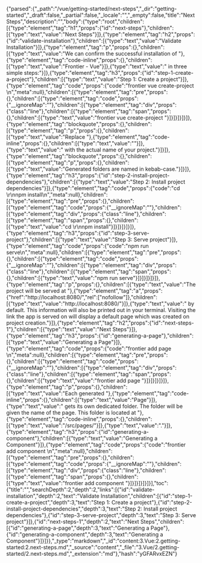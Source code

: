 {"parsed":{"_path":"/vue/getting-started/next-steps","_dir":"getting-started","_draft":false,"_partial":false,"_locale":"","_empty":false,"title":"Next Steps","description":"","body":{"type":"root","children":[{"type":"element","tag":"h1","props":{"id":"next-steps"},"children":[{"type":"text","value":"Next Steps"}]},{"type":"element","tag":"h2","props":{"id":"validate-installation"},"children":[{"type":"text","value":"Validate Installation"}]},{"type":"element","tag":"p","props":{},"children":[{"type":"text","value":"We can confirm the successful installation of "},{"type":"element","tag":"code-inline","props":{},"children":[{"type":"text","value":"Frontier - Vue"}]},{"type":"text","value":" in three simple steps:"}]},{"type":"element","tag":"h3","props":{"id":"step-1-create-a-project"},"children":[{"type":"text","value":"Step 1: Create a project"}]},{"type":"element","tag":"code","props":{"code":"frontier vue create-project <project-name>\n","meta":null},"children":[{"type":"element","tag":"pre","props":{},"children":[{"type":"element","tag":"code","props":{"__ignoreMap":""},"children":[{"type":"element","tag":"div","props":{"class":"line"},"children":[{"type":"element","tag":"span","props":{},"children":[{"type":"text","value":"frontier vue create-project <project-name>"}]}]}]}]}]},{"type":"element","tag":"blockquote","props":{},"children":[{"type":"element","tag":"p","props":{},"children":[{"type":"text","value":"Replace "},{"type":"element","tag":"code-inline","props":{},"children":[{"type":"text","value":"<project-name>"}]},{"type":"text","value":" with the actual name of your project."}]}]},{"type":"element","tag":"blockquote","props":{},"children":[{"type":"element","tag":"p","props":{},"children":[{"type":"text","value":"Generated folders are named in kebab-case."}]}]},{"type":"element","tag":"h3","props":{"id":"step-2-install-project-dependencies"},"children":[{"type":"text","value":"Step 2: Install project dependencies"}]},{"type":"element","tag":"code","props":{"code":"cd <project-name>\r\nnpm install\n","meta":null},"children":[{"type":"element","tag":"pre","props":{},"children":[{"type":"element","tag":"code","props":{"__ignoreMap":""},"children":[{"type":"element","tag":"div","props":{"class":"line"},"children":[{"type":"element","tag":"span","props":{},"children":[{"type":"text","value":"cd <project-name>\r\nnpm install"}]}]}]}]}]},{"type":"element","tag":"h3","props":{"id":"step-3-serve-project"},"children":[{"type":"text","value":"Step 3: Serve project"}]},{"type":"element","tag":"code","props":{"code":"npm run serve\n","meta":null},"children":[{"type":"element","tag":"pre","props":{},"children":[{"type":"element","tag":"code","props":{"__ignoreMap":""},"children":[{"type":"element","tag":"div","props":{"class":"line"},"children":[{"type":"element","tag":"span","props":{},"children":[{"type":"text","value":"npm run serve"}]}]}]}]}]},{"type":"element","tag":"p","props":{},"children":[{"type":"text","value":"The project will be served at "},{"type":"element","tag":"a","props":{"href":"http://localhost:8080/","rel":["nofollow"]},"children":[{"type":"text","value":"http://localhost:8080/"}]},{"type":"text","value":" by default. This information will also be printed out in your terminal. Visiting the link the app is served on will display a default page which was created on project creation."}]},{"type":"element","tag":"h2","props":{"id":"next-steps-1"},"children":[{"type":"text","value":"Next Steps"}]},{"type":"element","tag":"h3","props":{"id":"generating-a-page"},"children":[{"type":"text","value":"Generating a Page"}]},{"type":"element","tag":"code","props":{"code":"frontier add page <page-name>\n","meta":null},"children":[{"type":"element","tag":"pre","props":{},"children":[{"type":"element","tag":"code","props":{"__ignoreMap":""},"children":[{"type":"element","tag":"div","props":{"class":"line"},"children":[{"type":"element","tag":"span","props":{},"children":[{"type":"text","value":"frontier add page <page-name>"}]}]}]}]}]},{"type":"element","tag":"p","props":{},"children":[{"type":"text","value":"Each generated "},{"type":"element","tag":"code-inline","props":{},"children":[{"type":"text","value":"Page"}]},{"type":"text","value":" gets its own dedicated folder. The folder will be given the name of the page. This folder is located at "},{"type":"element","tag":"code-inline","props":{},"children":[{"type":"text","value":"/src/pages/<page-name>"}]},{"type":"text","value":"."}]},{"type":"element","tag":"h3","props":{"id":"generating-a-component"},"children":[{"type":"text","value":"Generating a Component"}]},{"type":"element","tag":"code","props":{"code":"frontier add component <component-name>\n","meta":null},"children":[{"type":"element","tag":"pre","props":{},"children":[{"type":"element","tag":"code","props":{"__ignoreMap":""},"children":[{"type":"element","tag":"div","props":{"class":"line"},"children":[{"type":"element","tag":"span","props":{},"children":[{"type":"text","value":"frontier add component <component-name>"}]}]}]}]}]}],"toc":{"title":"","searchDepth":2,"depth":2,"links":[{"id":"validate-installation","depth":2,"text":"Validate Installation","children":[{"id":"step-1-create-a-project","depth":3,"text":"Step 1: Create a project"},{"id":"step-2-install-project-dependencies","depth":3,"text":"Step 2: Install project dependencies"},{"id":"step-3-serve-project","depth":3,"text":"Step 3: Serve project"}]},{"id":"next-steps-1","depth":2,"text":"Next Steps","children":[{"id":"generating-a-page","depth":3,"text":"Generating a Page"},{"id":"generating-a-component","depth":3,"text":"Generating a Component"}]}]}},"_type":"markdown","_id":"content:3.Vue:2.getting-started:2.next-steps.md","_source":"content","_file":"3.Vue/2.getting-started/2.next-steps.md","_extension":"md"},"hash":"yGFARvxEZN"}